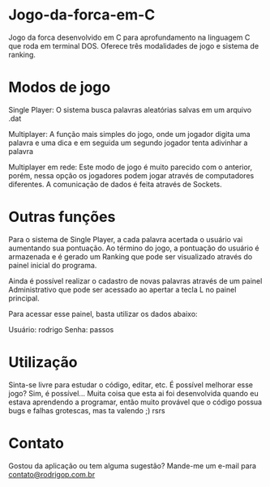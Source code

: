 Jogo-da-forca-em-C
==================

Jogo da forca desenvolvido em C para aprofundamento na linguagem C que roda em terminal DOS. Oferece três modalidades de jogo e sistema de ranking.


Modos de jogo
==================

Single Player: O sistema busca palavras aleatórias salvas em um arquivo .dat

Multiplayer: A função mais simples do jogo, onde um jogador digita uma palavra e uma dica e em seguida um segundo jogador tenta adivinhar a palavra

Multiplayer em rede: Este modo de jogo é muito parecido com o anterior, porém, nessa opção os jogadores podem jogar através de computadores diferentes. A comunicação de dados é feita através de Sockets.

Outras funções
==================

Para o sistema de Single Player, a cada palavra acertada o usuário vai aumentando sua pontuação. Ao término do jogo, a pontuação do usuário é armazenada e é gerado um Ranking que pode ser visualizado através do painel inicial do programa.

Ainda é possível realizar o cadastro de novas palavras através de um painel Administrativo que pode ser acessado ao apertar a tecla L no painel principal.

Para acessar esse painel, basta utilizar os dados abaixo:

Usuário: rodrigo
Senha: passos

Utilização
==================

Sinta-se livre para estudar o código, editar, etc. É possível melhorar esse jogo? Sim, é possível... Muita coisa que esta ai foi desenvolvida quando eu estava aprendendo a programar, então muito provável que o código possua bugs e falhas grotescas, mas ta valendo ;) rsrs


Contato
==================

Gostou da aplicação ou tem alguma sugestão? Mande-me um e-mail para contato@rodrigop.com.br
